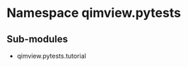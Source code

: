 Namespace qimview.pytests
=========================

Sub-modules
-----------
* qimview.pytests.tutorial